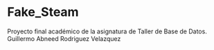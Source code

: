 ﻿# Fake_Steam
Proyecto final académico de la asignatura de Taller de Base de Datos.
Guillermo Abneed Rodriguez Velazquez